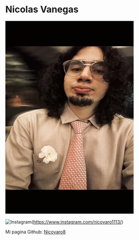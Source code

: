 #  Nicolas Vanegas


<!--![Image](Nicovaro.jpg "it's me") -->

<!-- No se puede dimensionar las imagenes en Markdown entonces se hace con HTML -->
<img src="Nicovaro.jpg" width="400" height="600">

![Instagram](https://img.shields.io/badge/Instagram-%23E4405F.svg?style=for-the-badge&logo=Instagram&logoColor=white)(https://www.instagram.com/nicovaro1113/)

Mi pagina Github:
[Nicovaro8](https://github.com/Nicovaro8 "Github profile")
